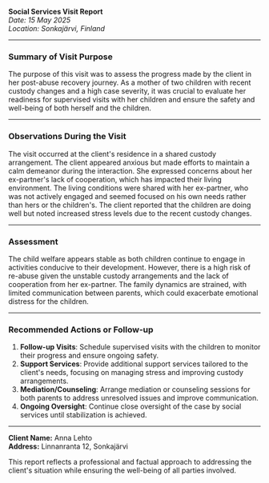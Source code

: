 

**Social Services Visit Report**  
*Date: 15 May 2025*  
*Location: Sonkajärvi, Finland*  

---

### Summary of Visit Purpose  
The purpose of this visit was to assess the progress made by the client in her post-abuse recovery journey. As a mother of two children with recent custody changes and a high case severity, it was crucial to evaluate her readiness for supervised visits with her children and ensure the safety and well-being of both herself and the children.

---

### Observations During the Visit  
The visit occurred at the client's residence in a shared custody arrangement. The client appeared anxious but made efforts to maintain a calm demeanor during the interaction. She expressed concerns about her ex-partner's lack of cooperation, which has impacted their living environment. The living conditions were shared with her ex-partner, who was not actively engaged and seemed focused on his own needs rather than hers or the children's. The client reported that the children are doing well but noted increased stress levels due to the recent custody changes.

---

### Assessment  
The child welfare appears stable as both children continue to engage in activities conducive to their development. However, there is a high risk of re-abuse given the unstable custody arrangements and the lack of cooperation from her ex-partner. The family dynamics are strained, with limited communication between parents, which could exacerbate emotional distress for the children.

---

### Recommended Actions or Follow-up  
1. **Follow-up Visits**: Schedule supervised visits with the children to monitor their progress and ensure ongoing safety.
2. **Support Services**: Provide additional support services tailored to the client's needs, focusing on managing stress and improving custody arrangements.
3. **Mediation/Counseling**: Arrange mediation or counseling sessions for both parents to address unresolved issues and improve communication.
4. **Ongoing Oversight**: Continue close oversight of the case by social services until stabilization is achieved.

---

**Client Name:** Anna Lehto  
**Address:** Linnanranta 12, Sonkajärvi  

This report reflects a professional and factual approach to addressing the client's situation while ensuring the well-being of all parties involved.